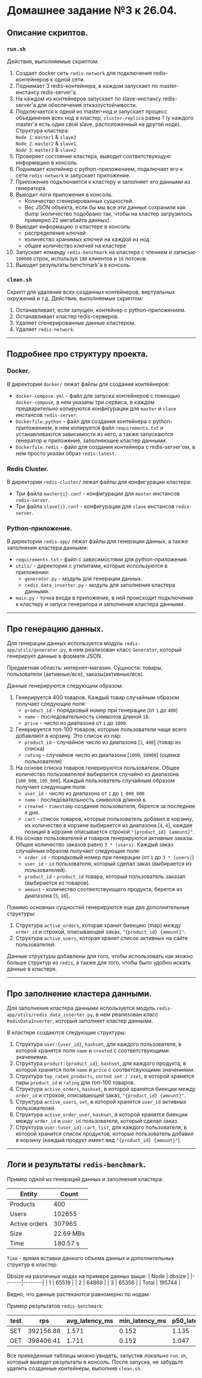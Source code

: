 # Домашнее задание №3 к 26.04. 

## Описание скриптов.
### `run.sh`
Действия, выполняемые скриптом:
1. Создает docker сеть `redis-network` для подключения redis-контейнеров к одной сети.
2. Поднимает 3 redis-контейнера, в каждом запускает по master-инстансу redis-server'а.
3. На каждом из контейнеров запускает по slave-инстансу redis-server'а для обеспечения отказоустойчивости.
4. Подключается к одной из master-нод и запускает процесс объединения всех нод в кластер, `cluster-replica` равна 1 (у каждого master'а есть один свой slave, расположенный на другой ноде).  
Структура кластера:  
`Node 1`: `master1` & `slave3`  
`Node 2`: `master2` & `slave1`  
`Node 3`: `master3` & `slave2`  
5. Проверяет состояние кластера, выводит соответствующую информацию в консоль.
6. Поднимает контейнер с python-приложением, подключает его к сети `redis-network` и запускает приложение.
7. Приложение подключается к кластеру и заполняет его данными из генератора.
8. Выводит логи приложения в консоль.
    - Количество сгенерированных сущностей.
    - Вес JSON объекта, если бы мы все эти данные сохранили как dump (количество подобрано так, чтобы на кластер загрузилось примерно 22 мегабайта данных). 
9.  Выводит информацию о кластере в консоль: 
    - распределение ключей
    - количество хранимых ключей на каждой из нод
    - общее количество ключей на кластере
10. Запускает команду `redis-benchmark` на кластера с чтением и записью `100000` строк, используя `100` клиентов и `16` потоков.
11. Выводит результаты benchmark'а в консоль.

### `clean.sh`
Скрипт для удаления всех созданных контейнеров, виртуальных окружений и т.д.
Действия, выполняемые скриптом:
1. Останавливает, если запущен, контейнер с python-приложением.
2. Останавливает кластер redis-серверов.
3. Удаляет сгенерированные данные кластером.
4. Удаляет `redis-network`.
---

## Подробнее про структуру проекта.
### Docker.
В директории `docker/` лежат файлы для создания контейнеров:
- `docker-compose.yml` - файл для запуска контейнеров с помощью `docker-compose`, в нем указаны три сервиса, в каждом предварительно копируются конфигурации для `master` и `slave` инстансов `redis-server`.
- `Dockerfile.python` - файл для создания контейнера с python-приложением, в нем копируется файл `requirements.txt` и устанавливаются зависимости из него, а также запускаются генератор и приложение, заполняющее кластер данными.
- `Dockerfile.redis` - файл для создания контейнера с redis-server'ом, в нем просто указан образ `redis:latest`.

### Redis Cluster.
В директории `redis-cluster/` лежат файлы для конфигурации кластера:
- Три файла `master{i}.conf` - конфигурации для `master` инстансов `redis-server`.
- Три файла `slave{i}.conf` - конфигурации для `slave` инстансов `redis-server`.

### Python-приложение.
В директории `redis-app/` лежат файлы для генерации данных, а также заполнения кластера данными:
- `requirements.txt` - файл с зависимостями для python-приложения.
- `utils/` - директория с утилитами, которые используются в приложении:
    - `generator.py` - модуль для генерации данных.
    - `redis_data_inserter.py` - модуль для заполнения кластера данными.
- `main.py` - точка входа в приложение, в ней происходит подключение к кластеру и запуск генератора и заполнения кластера данными.

---

## Про генерацию данных.
Для генерации данных используется модуль `redis-app/utils/generator.py`, в нем реализован класс `Generator`, который генерирует данные в формате JSON.

Предметная область: интернет-магазин.
Сущности: товары, пользователи (активные/все), заказы(активные/все).

Данные генерируются следующим образом:
1. Генерируется 400 товаров. Каждый товар случайным образом получает следующие поля: 
   - `product_id` - порядковый номер при генерации (от `1` до `400`)
   - `name` - последовательность символов длиной `10`.
   - `price` - число из диапазона от `1` до `1000`.
2. Генерируется топ-100 товаров, которые пользователи чаще всего добавляют в корзину. Это список из пар:
    - `product_id` - случайное число из диапазона [`1`,  `400`] (товар из списка)
    - `rating` - случайное число из диапазона [`1000`, `10000`] (оценка пользователя)  
3. На основе списка товаров генерируются пользователи. Общее количество пользователей выбирается случайно из диапазона [`100_000`, `105_000`]. Каждый пользователь случайным образом получает следующие поля:
     - `user_id` - число из диапазона от `1` до `1_000_000`
     - `name` - последовательность символов длиной `6`.
     - `created` - `timestamp` создания пользователя, берется за последние `4` дня.
     - `cart` - список товаров, которые пользователь добавил в корзину, их количество в корзине выбирается из диапазона [`4`, `6`], каждая позиция в корзине описывается строкой `"{product_id} {amount}"`.
4. На основе пользователей и товаров генерируются активные заказы. Общее количество заказов равно `3 * |users|`. Каждый заказ случайным образом получает следующие поля:
     - `order_id` - порядковый номер при генерации (от `1` до `3 * |users|`)
     - `user_id` - `id` пользователя, который сделал заказ (выбирается из пользователей).
     - `product_id` - `product_id` товара, который пользователь заказал (выбирается из товаров).
     - `amount` - количество соответствующего продукта, берется из диапазона [`5`, `10`].

Помимо основных сущностей генерируются еще две дополнительные структуры:
1. Структура `active_orders`, которая хранит биекцию (map) между `order_id` и строкой, описывающей заказ, `"{product_id} {amount}"`.
2. Структура `active_users`, которая хранит список активных на сайте пользователей.

Данные структуры добавлены для того, чтобы использовать как можно больше структур из `redis`, а также для того, чтобы было удобно искать данные в кластере.

---

## Про заполнение кластера данными.
Для заполнения кластера данными используется модуль `redis-app/utils/redis_data_inserter.py`, в нем реализован класс `RedisDataInserter`, который заполняет кластер данными.

В кластере создаются следующие структуры:
1. Структура `user:{user_id}`, `hashset`, для каждого пользователя, в которой хранятся поля `name` и `created` с соответствующими значениями.
2. Структура `product:{product_id}`, `hashset`, для каждого продукта, в которой хранятся поля `name` и `price` с соответсвующими значениями.
3. Структура `top_rated_products`, `sorted set / zset`, в которой хранятся пары `product_id` и `rating` для топ-100 товаров.
4. Структура `active_orders`, `hashset`, в которой хранятся биекции между `order_id` и строкой, описывающей заказ, `"{product_id} {amount}"`.
5. Структура `active_users`, `set`, в которой хранятся `user_id` активных пользователей.
6. Структура `active_order_user`, `hashset`, в которой хранятся биекции между `order_id` и `user_id` пользователя, который сделал заказ.
7. Структура `user:{user_id}:cart`, `list`, для каждого пользователя, в которой хранится список продуктов, которые пользователь добавил в корзину (каждый продукт имеет вид `"{product_id} {amount}"`).

---

## Логи и результаты `redis-benchmark`.

Пример одной из генераций данных и заполнения кластера:

| Entity        | Count     |
|---------------|-----------|
| Products      | 400       |
| Users         | 102655    |
| Active orders | 307965    |
| Size          | 22.69 MBs |
| Time          | 180.57 s  |

`Time` - время вставки данного объема данных и дополнительных структур в кластер.

Dbsize на различных нодах на примере данных выше:
| Node  | dbsize |
|-------|--------|
| 1     | 65519  |
| 2     | 64869  |
| 3     | 65356  |
| Total | 195744 |

Видно, что данные растекаются равномерно по нодам.

Пример результатов `redis-benchmark`:

| test| rps       | avg_latency_ms | min_latency_ms | p50_latency_ms | p95_latency_ms | p99_latency_ms | max_latency_ms |
|-----|-----------|----------------|----------------|----------------|----------------|----------------|----------------|
| SET | 392156.88 | 1.571          | 0.152          | 1.135          | 3.967          | 12.391         | 19.487         |
| GET | 398406.41 | 1.711          | 0.152          | 1.047          | 4.071          | 18.655         | 29.439         |

Все приведенные таблицы можно увидеть, запустив локально `run.sh`, который выведет результаты в консоль. 
После запуска, не забудьте удалить созданные контейнеры, выполнив `clean.sh`.